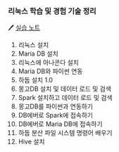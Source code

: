### 리눅스 학습 및 경험 기술 정리
🖊️ [실습 노트](https://edgeun.notion.site/05-Linux-Hadoop-106a6bc551d8802e8f58e124abcda90f)
1. 리눅스 설치
2. Maria DB 설치
3. 리눅스에 아나콘다 설치
4. Maria DB와 파이썬 연동
5. 하둡 설치 1.0
6. 몽고DB 설치 및 데이터 로드 및 검색
7. Spark 설치하고 데이터 로드 및 검색
8. 몽고DB를 파이썬과 연동하기
9. DB에버로 Spark에 접속하기
10. DB에버로 Maria DB에 접속하기
11. 하둡 분산 파일 시스템 명령어 배우기
12. Hive 설치
